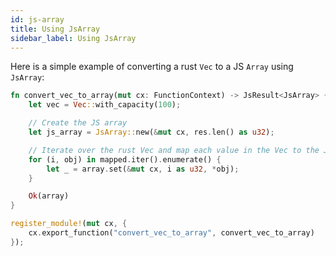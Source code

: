 ```yaml
---
id: js-array
title: Using JsArray
sidebar_label: Using JsArray
---
```


Here is a simple example of converting a rust `Vec` to a JS `Array` using `JsArray`:

```rust
fn convert_vec_to_array(mut cx: FunctionContext) -> JsResult<JsArray> {
    let vec = Vec::with_capacity(100);

    // Create the JS array
    let js_array = JsArray::new(&mut cx, res.len() as u32);

    // Iterate over the rust Vec and map each value in the Vec to the JS array
    for (i, obj) in mapped.iter().enumerate() {
        let _ = array.set(&mut cx, i as u32, *obj);
    }

    Ok(array)
}

register_module!(mut cx, {
    cx.export_function("convert_vec_to_array", convert_vec_to_array)
});
```